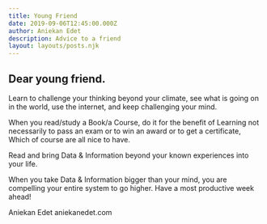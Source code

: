 ```yaml
---
title: Young Friend
date: 2019-09-06T12:45:00.000Z
author: Aniekan Edet
description: Advice to a friend
layout: layouts/posts.njk
---
```

## Dear young friend.

Learn to challenge your thinking beyond your climate, see what is going on in the world, use the internet, and keep challenging your mind.


When you read/study a Book/a Course, do it for the benefit of Learning not necessarily to pass an exam or to win an award or to get a certificate, Which of course are all nice to have.


Read and bring Data & Information beyond your known experiences into your life.


When you take Data & Information bigger than your mind, you are compelling your entire system to go higher.
Have a most productive week ahead!

Aniekan Edet
aniekanedet.com